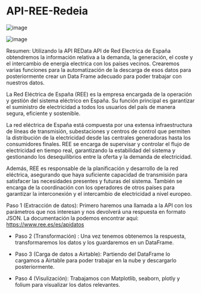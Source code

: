 # API-REE-Redeia



![image](https://github.com/Dande8719/API-REE-Redeia-/assets/103025222/ab6b3223-41dd-4d2c-8152-0c1da8e30af8)



![image](https://github.com/Dande8719/API-REE-Redeia-/assets/103025222/5c4fc708-f427-47b9-b669-19d224b3cfc4)


Resumen:
Utilizando la API REData API de Red Electrica de España obtendremos la información relativa a la demanda, la generación, el coste y el intercambio de energia electrica con los países vecinos. Crearemos varias funciones para la automatización de la descarga de esos datos para posteriormente crear un Data Frame adecuado para poder trabajar con nuestros datos.

La Red Eléctrica de España (REE) es la empresa encargada de la operación y gestión del sistema eléctrico en España. Su función principal es garantizar el suministro de electricidad a todos los usuarios del país de manera segura, eficiente y sostenible.

La red eléctrica de España está compuesta por una extensa infraestructura de líneas de transmisión, subestaciones y centros de control que permiten la distribución de la electricidad desde las centrales generadoras hasta los consumidores finales. REE se encarga de supervisar y controlar el flujo de electricidad en tiempo real, garantizando la estabilidad del sistema y gestionando los desequilibrios entre la oferta y la demanda de electricidad.

Además, REE es responsable de la planificación y desarrollo de la red eléctrica, asegurando que haya suficiente capacidad de transmisión para satisfacer las necesidades presentes y futuras del sistema. También se encarga de la coordinación con los operadores de otros países para garantizar la interconexión y el intercambio de electricidad a nivel europeo.

Paso 1 (Extracción de datos):
Primero haremos una llamada a la API con los parámetros que nos interesan y nos devolverá una respuesta en formato JSON. La documentación la podemos encontrar aquí: https://www.ree.es/es/apidatos

- Paso 2 (Transformación) :
Una vez tenemos obtenemos la respuesta, transformaremos los datos y los guardaremos en un DataFrame.

- Paso 3 (Carga de datos a Airtable):
Partiendo del DataFrame lo cargamos a Airtable para poder trabajar en la  nube y descargarlo posteriormente.

- Paso 4 (Visulización):
Trabajamos con Matplotlib, seaborn, plotly y folium para visualizar los datos relevantes.

